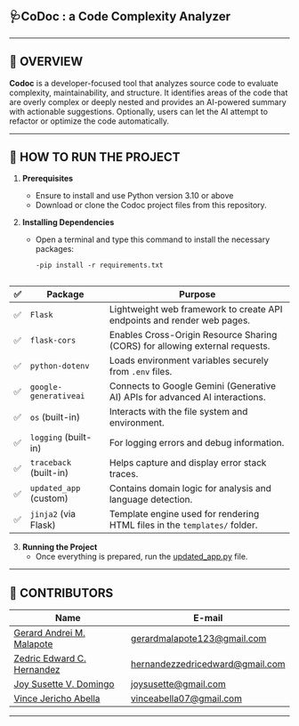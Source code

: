 ## 🩺**CoDoc** : a Code Complexity Analyzer


---

## 📖 **OVERVIEW**

**Codoc** is a developer-focused tool that analyzes source code to evaluate complexity, maintainability, and structure. It identifies areas of the code that are overly complex or deeply nested and provides an AI-powered summary with actionable suggestions. Optionally, users can let the AI attempt to refactor or optimize the code automatically.

---

## 📝 **HOW TO RUN THE PROJECT**
1. **Prerequisites**  
   - Ensure to install and use Python version 3.10 or above
   - Download or clone the Codoc project files from this repository.

2. **Installing Dependencies**  
   - Open a terminal and type this command to install the necessary packages:  
     ```
     -pip install -r requirements.txt


| ✅ | **Package**            | **Purpose**                                                                  |
| - | ---------------------- | ---------------------------------------------------------------------------- |
| ✅ | `Flask`                | Lightweight web framework to create API endpoints and render web pages.      |
| ✅ | `flask-cors`           | Enables Cross-Origin Resource Sharing (CORS) for allowing external requests. |
| ✅ | `python-dotenv`        | Loads environment variables securely from `.env` files.                      |
| ✅ | `google-generativeai`  | Connects to Google Gemini (Generative AI) APIs for advanced AI interactions. |
| ✅ | `os` (built-in)        | Interacts with the file system and environment.                              |
| ✅ | `logging` (built-in)   | For logging errors and debug information.                                    |
| ✅ | `traceback` (built-in) | Helps capture and display error stack traces.                                |
| ✅ | `updated_app` (custom) | Contains domain logic for analysis and language detection.                   |
| ✅ | `jinja2` (via Flask)   | Template engine used for rendering HTML files in the `templates/` folder.    |


   

3. **Running the Project**  
   - Once everything is prepared, run the <ins>updated_app.py</ins> file.

---

##  <a id = "contrib"> 👷‍ CONTRIBUTORS </a> <br>

| Name | E-mail |
| --- | --- |
| <a href = "https://github.com/Gerard-M">Gerard Andrei M. Malapote</a>| gerardmalapote123@gmail.com |
| <a href = "https://github.com/zedricedwardc">Zedric Edward C. Hernandez</a>| hernandezzedricedward@gmail.com |
| <a href = "https://github.com/coochill ">Joy Susette V. Domingo</a>| joysusette@gmail.com |
| <a href = "https://github.com/VinceAbella"> Vince Jericho Abella </a>| vinceabella07@gmail.com |  

---
